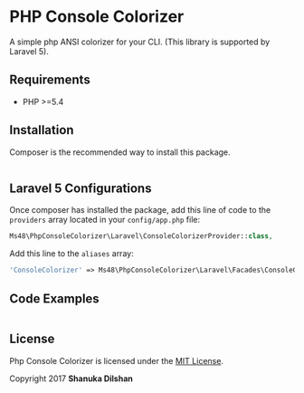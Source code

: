 # PHP Console Colorizer
A simple php ANSI colorizer for your CLI. (This library is supported by Laravel 5). 

## Requirements

- PHP >=5.4

## Installation

Composer is the recommended way to install this package.

```

```

## Laravel 5 Configurations

Once composer has installed the package, add this line of code to the `providers` array located in your `config/app.php` file:
```php
Ms48\PhpConsoleColorizer\Laravel\ConsoleColorizerProvider::class,
```
Add this line to the `aliases` array:
```php
'ConsoleColorizer' => Ms48\PhpConsoleColorizer\Laravel\Facades\ConsoleColorizer::class,
```

## Code Examples

```php


```
## License

Php Console Colorizer is licensed under the [MIT License](http://opensource.org/licenses/MIT).

Copyright 2017 **Shanuka Dilshan**
